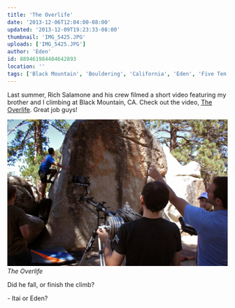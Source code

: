 ```yaml
---
title: 'The Overlife'
date: '2013-12-06T12:04:00-08:00'
updated: '2013-12-09T19:23:33-08:00'
thumbnail: 'IMG_5425.JPG'
uploads: ['IMG_5425.JPG']
author: 'Eden'
id: 889461984404642893
location: ''
tags: ['Black Mountain', 'Bouldering', 'California', 'Eden', 'Five Ten', 'Itai', 'Overlife']
---
```


Last summer, Rich Salamone and his crew filmed a short video featuring my brother and I climbing at Black Mountain, CA. Check out the video, [The Overlife](http://vimeo.com/81134263). Great job guys!

![The Overlife](uploads/IMG_5425.JPG)*The Overlife*

Did he fall, or finish the climb?

\- Itai or Eden?
